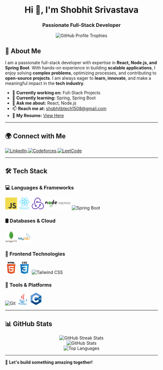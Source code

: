 <h1 align="center">Hi 👋, I'm Shobhit Srivastava</h1>
<h3 align="center">Passionate Full-Stack Developer</h3>

<p align="center">
  <img src="https://github-profile-trophy.vercel.app/?username=shobhit15082003&theme=dracula&margin-w=15" alt="GitHub Profile Trophies" />
</p>

## 🚀 About Me  
I am a passionate full-stack developer with expertise in **React, Node.js, and Spring Boot**. With hands-on experience in building **scalable applications**, I enjoy solving **complex problems**, optimizing processes, and contributing to **open-source projects**. I am always eager to **learn, innovate**, and make a meaningful impact in the **tech industry**.

- 🔭 **Currently working on:** Full-Stack Projects  
- 🌱 **Currently learning:** Spring, Spring Boot  
- 💬 **Ask me about:** React, Node.js  
- 📫 **Reach me at:** [shobhitbtech1508@gmail.com](mailto:shobhitbtech1508@gmail.com)  
- 📄 **My Resume:** [View Here](https://drive.google.com/file/d/1BtZy7jspCRHXrQM38UMiMKC6P4EDSbKy/view?usp=sharing)  

---

## 🌍 Connect with Me  
<p align="left">
  <a href="https://linkedin.com/in/shobhit-srivastava-24b718215" target="_blank">
    <img align="center" src="https://raw.githubusercontent.com/rahuldkjain/github-profile-readme-generator/master/src/images/icons/Social/linked-in-alt.svg" alt="LinkedIn" height="30" width="40" />
  </a>
  <a href="https://codeforces.com/profile/_show1508_" target="_blank">
    <img align="center" src="https://raw.githubusercontent.com/rahuldkjain/github-profile-readme-generator/master/src/images/icons/Social/codeforces.svg" alt="Codeforces" height="30" width="40" />
  </a>
  <a href="https://leetcode.com/u/_show1508_/" target="_blank">
    <img align="center" src="https://raw.githubusercontent.com/rahuldkjain/github-profile-readme-generator/master/src/images/icons/Social/leet-code.svg" alt="LeetCode" height="30" width="40" />
  </a>
</p>

---

## 🛠️ Tech Stack  
### 💻 Languages & Frameworks  
<p align="left">
  <img src="https://raw.githubusercontent.com/devicons/devicon/master/icons/javascript/javascript-original.svg" alt="JavaScript" width="40" height="40"/>
  <img src="https://raw.githubusercontent.com/devicons/devicon/master/icons/react/react-original-wordmark.svg" alt="React" width="40" height="40"/>
  <img src="https://raw.githubusercontent.com/devicons/devicon/master/icons/redux/redux-original.svg" alt="Redux" width="40" height="40"/>
  <img src="https://raw.githubusercontent.com/devicons/devicon/master/icons/nodejs/nodejs-original-wordmark.svg" alt="Node.js" width="40" height="40"/>
  <img src="https://raw.githubusercontent.com/devicons/devicon/master/icons/express/express-original-wordmark.svg" alt="Express.js" width="40" height="40"/>
  <img src="https://www.vectorlogo.zone/logos/springio/springio-icon.svg" alt="Spring Boot" width="40" height="40"/>
</p>

### 🛢️ Databases & Cloud  
<p align="left">
  <img src="https://raw.githubusercontent.com/devicons/devicon/master/icons/mongodb/mongodb-original-wordmark.svg" alt="MongoDB" width="40" height="40"/>
  <img src="https://raw.githubusercontent.com/devicons/devicon/master/icons/mysql/mysql-original-wordmark.svg" alt="MySQL" width="40" height="40"/>
</p>

### 🎨 Frontend Technologies  
<p align="left">
  <img src="https://raw.githubusercontent.com/devicons/devicon/master/icons/html5/html5-original-wordmark.svg" alt="HTML5" width="40" height="40"/>
  <img src="https://raw.githubusercontent.com/devicons/devicon/master/icons/css3/css3-original-wordmark.svg" alt="CSS3" width="40" height="40"/>
  <img src="https://www.vectorlogo.zone/logos/tailwindcss/tailwindcss-icon.svg" alt="Tailwind CSS" width="40" height="40"/>
</p>

### 🔧 Tools & Platforms  
<p align="left">
  <img src="https://www.vectorlogo.zone/logos/git-scm/git-scm-icon.svg" alt="Git" width="40" height="40"/>
  <img src="https://raw.githubusercontent.com/devicons/devicon/master/icons/java/java-original.svg" alt="Java" width="40" height="40"/>
  <img src="https://raw.githubusercontent.com/devicons/devicon/master/icons/cplusplus/cplusplus-original.svg" alt="C++" width="40" height="40"/>
</p>

---

## 📊 GitHub Stats  
<p align="center">
  <img src="https://github-readme-streak-stats.herokuapp.com/?user=shobhit15082003&theme=radical" alt="GitHub Streak Stats" />
  <br />
  <img src="https://github-readme-stats.vercel.app/api?username=shobhit15082003&show_icons=true&theme=radical" alt="GitHub Stats" />
  <br />
  <img src="https://github-readme-stats.vercel.app/api/top-langs/?username=shobhit15082003&layout=compact&theme=radical" alt="Top Languages" />
</p>

---

🚀 **Let's build something amazing together!**
